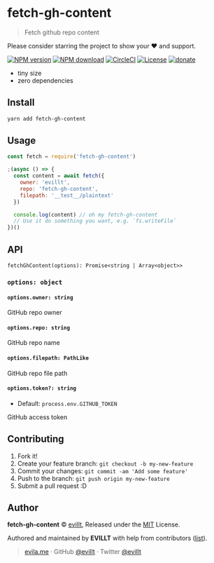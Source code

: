 # fetch-gh-content

> Fetch github repo content

Please consider starring the project to show your ❤️ and support.

[![NPM version](https://badgen.net/npm/v/fetch-gh-content?icon=npm)](https://npmjs.com/package/fetch-gh-content)
[![NPM download](https://badgen.net/npm/dm/fetch-gh-content?icon=npm)](https://npmjs.com/package/fetch-gh-content)
[![CircleCI](https://badgen.net/circleci/github/evillt/fetch-gh-content?icon=circleci)](https://circleci.com/gh/evillt/fetch-gh-content/tree/master)
[![License](https://badgen.net/npm/license/fetch-gh-content)](./LICENSE)
[![donate](https://badgen.net/badge/support%20me/donate/f2a)](https://donate.evila.me)

- tiny size
- zero dependencies

## Install

```sh
yarn add fetch-gh-content
```

## Usage

```js
const fetch = require('fetch-gh-content')

;(async () => {
  const content = await fetch({
    owner: 'evillt',
    repo: 'fetch-gh-content',
    filepath: '__test__/plaintext'
  })

  console.log(content) // oh my fetch-gh-content
  // Use it do something you want, e.g. `fs.writeFile`
})()
```

## API

`fetchGhContent(options): Promise<string | Array<object>>`

### `options: object`

#### `options.owner: string`

GitHub repo owner

#### `options.repo: string`

GitHub repo name

#### `options.filepath: PathLike`

GitHub repo file path

#### `options.token?: string`

- Default: `process.env.GITHUB_TOKEN`

GitHub access token

## Contributing

1. Fork it!
2. Create your feature branch: `git checkout -b my-new-feature`
3. Commit your changes: `git commit -am 'Add some feature'`
4. Push to the branch: `git push origin my-new-feature`
5. Submit a pull request :D

## Author

**fetch-gh-content** © [evillt](https://github.com/evillt), Released under the [MIT](./LICENSE) License.

Authored and maintained by **EVILLT** with help from contributors ([list](https://github.com/evillt/fetch-gh-content/contributors)).

> [evila.me](https://evila.me) · GitHub [@evillt](https://github.com/evillt) · Twitter [@evillt](https://twitter.com/evillt)
